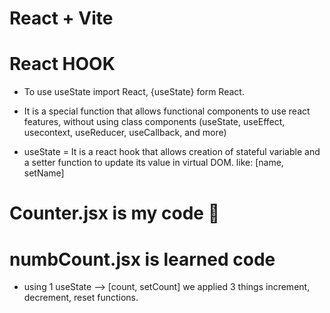 # React + Vite

# React HOOK

- To use useState import React, {useState} form React.

- It is a special function that allows functional components to use react features, without using class components (useState, useEffect, usecontext, useReducer, useCallback, and more)


- useState = It is a react hook that allows creation of stateful variable and a setter function to update its value in virtual DOM. like: [name, setName]


# Counter.jsx is my code 🤣

# numbCount.jsx is learned code

- using 1 useState --> [count, setCount] we applied 3 things increment, decrement, reset functions.